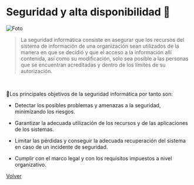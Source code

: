 # Seguridad y alta disponibilidad 🚨
![Foto](https://unade.edu.mx/wp-content/uploads/2020/01/medidas-de-seguridad-inform%C3%A1tica-1.jpg)

>La seguridad informática consiste en asegurar que los recursos del sistema de información de una organización sean utilizados de la manera en que se decidió y que el acceso a la información allí contenida, así como su modificación, solo sea posible a las personas que se encuentran acreditadas y dentro de los límites de su autorización.


<br>

📝Los principales objetivos de la seguridad informática por tanto son:

+ Detectar los posibles problemas y amenazas a la seguridad, minimizando los riesgos.

+ Garantizar la adecuada utilización de los recursos y de las aplicaciones de los sistemas.

+ Limitar las pérdidas y conseguir la adecuada recuperación del sistema en caso de un incidente de seguridad.
+ Cumplir con el marco legal y con los requisitos impuestos a nivel organizativo.



[Volver](../README.md)